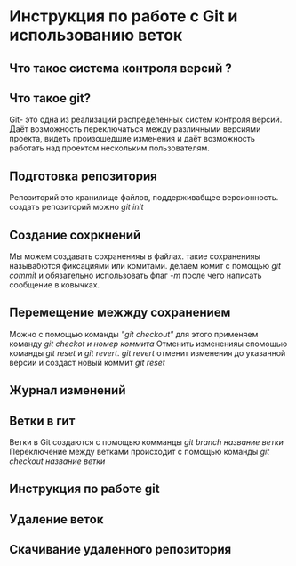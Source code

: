 # Инструкция по работе с Git и использованию веток

## Что такое система контроля версий ?

## Что такое git?

Git- это одна из реализаций распределенных систем контроля версий. Даёт возможность переключаться между различными версиями проекта, видеть произошедшие изменения и даёт возможность работать над проектом нескольким пользователям.


## Подготовка репозитория
Репозиторий это хранилище файлов, поддерживабщее версионность. создать репозиторий можно *git init*

## Создание сохркнений
Мы можем создавать сохраненияы в файлах. такие сохраненияы называбются фиксациями или комитами. делаем комит с помощью *git commit* и обязательно использовать флаг *-m* после чего написать сообщение в ковычках.

## Перемещение межжду сохранением
Можно с помощью команды *"git checkout"* для этого применяем команду *git checkot и номер коммита*
Отменить измененияы спомощью команды *git reset* и *git revert*. *git revert* отменит изменения до указанной версии и создаст новый коммит
*git reset* 

## Журнал изменений

## Ветки в гит
Ветки в Git создаются с помощью комманды *git branch  название ветки* 
Переключение между ветками происходит с помощью команды *git checkout название ветки*

## Инструкция по работе git

## Удаление веток

## Скачивание удаленного репозитория
